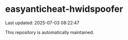 # easyanticheat-hwidspoofer

Last updated: 2025-07-03 08:22:47

This repository is automatically maintained.

